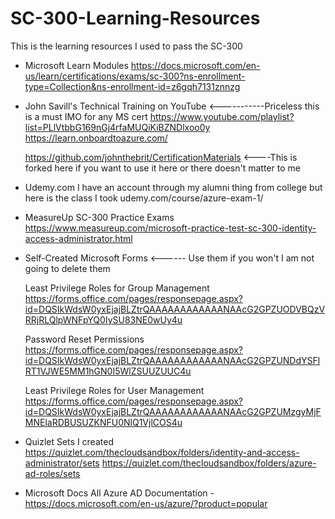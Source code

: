 # SC-300-Learning-Resources
This is the learning resources I used to pass the SC-300

* Microsoft Learn Modules
  https://docs.microsoft.com/en-us/learn/certifications/exams/sc-300?ns-enrollment-type=Collection&ns-enrollment-id=z6gqh7131znnzg

* John Savill's Technical Training on YouTube <-----------Priceless this is a must IMO for any MS cert
  https://www.youtube.com/playlist?list=PLlVtbbG169nGj4rfaMUQiKiBZNDlxoo0y
  https://learn.onboardtoazure.com/ 
  
  https://github.com/johnthebrit/CertificationMaterials <----This is forked here if you want to use it here or there doesn't matter to me

* Udemy.com
  I have an account through my alumni thing from college but here is the class I took
  udemy.com/course/azure-exam-1/

* MeasureUp SC-300 Practice Exams
  https://www.measureup.com/microsoft-practice-test-sc-300-identity-access-administrator.html

* Self-Created Microsoft Forms <------ Use them if you won't I am not going to delete them

  Least Privilege Roles for Group Management 
  https://forms.office.com/pages/responsepage.aspx?id=DQSIkWdsW0yxEjajBLZtrQAAAAAAAAAAAANAAcG2GPZUODVBQzVRRjRLQlpWNFpYQ0IySU83NE0wUy4u

  Password Reset Permissions
  https://forms.office.com/pages/responsepage.aspx?id=DQSIkWdsW0yxEjajBLZtrQAAAAAAAAAAAANAAcG2GPZUNDdYSFlRT1VJWE5MM1hGN0I5WlZSUUZUUC4u

  Least Privilege Roles for User Management
  https://forms.office.com/pages/responsepage.aspx?id=DQSIkWdsW0yxEjajBLZtrQAAAAAAAAAAAANAAcG2GPZUMzgyMjFMNElaRDBUSUZKNFU0NlQ1VjlCOS4u

* Quizlet Sets I created
  https://quizlet.com/thecloudsandbox/folders/identity-and-access-administrator/sets
  https://quizlet.com/thecloudsandbox/folders/azure-ad-roles/sets

* Microsoft Docs 
  All Azure AD Documentation - https://docs.microsoft.com/en-us/azure/?product=popular 

